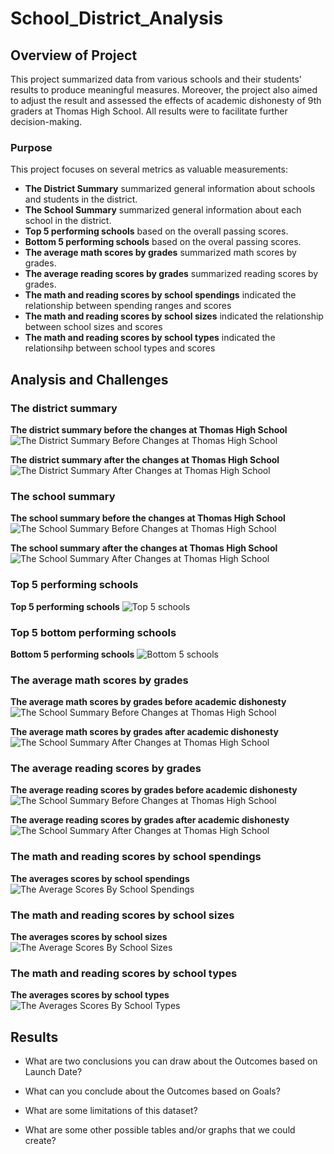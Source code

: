 # School_District_Analysis

## Overview of Project
This project summarized data from various schools and their students' results to produce meaningful measures. Moreover, the project also aimed to adjust the result and assessed the effects of academic dishonesty of 9th graders at Thomas High School. All results were to facilitate further decision-making. 
### Purpose
This project focuses on several metrics as valuable measurements:
 - **The District Summary** summarized general information about schools and students in the district.
 - **The School Summary** summarized general information about each school in the district. 
 - **Top 5 performing schools** based on the overall passing scores.
 - **Bottom 5 performing schools** based on the overal passing scores.
 - **The average math scores by grades** summarized math scores by grades. 
 - **The average reading scores by grades** summarized reading scores by grades.
 - **The math and reading scores by school spendings** indicated the relationship between spending ranges and scores
 - **The math and reading scores by school sizes** indicated the relationship between school sizes and scores
 - **The math and reading scores by school types** indicated the relationsihp between school types and scores
## Analysis and Challenges

### The district summary


**The district summary before the changes at Thomas High School**
![The District Summary Before Changes at Thomas High School](Resources/Screenshots_Analysis_with_9th_THS/01_District_Summary.png)

**The district summary after the changes at Thomas High School**
![The District Summary After Changes at Thomas High School](Resources/Screenshots_Analysis_without_9th_THS/01_District_Summary.png)


### The school summary


**The school summary before the changes at Thomas High School**
![The School Summary Before Changes at Thomas High School](Resources/Screenshots_Analysis_with_9th_THS/02_School_Summary.png)

**The school summary after the changes at Thomas High School**
![The School Summary After Changes at Thomas High School](Resources/Screenshots_Analysis_without_9th_THS/02_School_Summary.png)

### Top 5 performing schools


**Top 5 performing schools**
![Top 5 schools](Resources/Screenshots_Analysis_without_9th_THS/03_Top_Schools.png)

### Top 5 bottom performing schools


**Bottom 5 performing schools**
![Bottom 5 schools](Resources/Screenshots_Analysis_without_9th_THS/03_Bottom_Schools.png)

### The average math scores by grades


**The average math scores by grades before academic dishonesty**
![The School Summary Before Changes at Thomas High School](Resources/Screenshots_Analysis_with_9th_THS/02_School_Summary.png)

**The average math scores by grades after academic dishonesty**
![The School Summary After Changes at Thomas High School](Resources/Screenshots_Analysis_without_9th_THS/02_School_Summary.png)

### The average reading scores by grades


**The average reading scores by grades before academic dishonesty**
![The School Summary Before Changes at Thomas High School](Resources/Screenshots_Analysis_with_9th_THS/02_School_Summary.png)

**The average reading scores by grades after academic dishonesty**
![The School Summary After Changes at Thomas High School](Resources/Screenshots_Analysis_without_9th_THS/02_School_Summary.png)

### The math and reading scores by school spendings


**The averages scores by school spendings**
![The Average Scores By School Spendings](Resources/Screenshots_Analysis_without_9th_THS/07_Scores_By_School_Spendings.png)

### The math and reading scores by school sizes


**The averages scores by school sizes**
![The Average Scores By School Sizes](Resources/Screenshots_Analysis_without_9th_THS/08_Scores_By_School_Sizes.png)


### The math and reading scores by school types


**The averages scores by school types**
![The Averages Scores By School Types](Resources/Screenshots_Analysis_without_9th_THS/09_Scores_By_School_Types.png)


## Results

- What are two conclusions you can draw about the Outcomes based on Launch Date?

- What can you conclude about the Outcomes based on Goals?

- What are some limitations of this dataset?

- What are some other possible tables and/or graphs that we could create?
